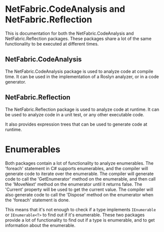 # NetFabric.CodeAnalysis and NetFabric.Reflection

This is documentation for both the NetFabric.CodeAnalysis and NetFabric.Reflection packages. These packages share a lot of the same functionality to be executed at different times.

## NetFabric.CodeAnalysis

The NetFabric.CodeAnalysis package is used to analyze code at compile time. It can be used in the implementation of a Roslyn analyzer, or in a code generator.

## NetFabric.Reflection

The NetFabric.Reflection package is used to analyze code at runtime. It can be used to analyze code in a unit test, or any other executable code.

It also provides expression trees that can be used to generate code at runtime.

# Enumerables

Both packages contain a lot of functionality to analyze enumerables. The 'foreach' statement in C# supports enumerables, and the compiler will generate code to iterate over the enumerable. The compiler will generate code to call the 'GetEnumerator' method on the enumerable, and then call the 'MoveNext' method on the enumerator until it returns false. The 'Current' property will be used to get the current value. The compiler will also generate code to call the 'Dispose' method on the enumerator when the 'foreach' statement is done.

This means that it's not enough to check if a  type implements `IEnumerable` or `IEnumerable<T>` to find out if it's enumerable. These two packages provide a lot of functionality to find out if a type is enumerable, and to get information about the enumerable.

